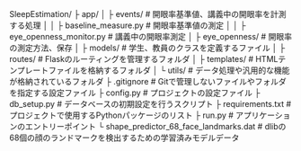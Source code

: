 SleepEstimation/
  ├ app/
  │  ├ events/  # 開眼率基準値、講義中の開眼率を計測する処理
  │  │  ├ baseline_measure.py  # 開眼率基準値の測定
  │  │  ├ eye_openness_monitor.py  # 講義中の開眼率測定
  │  ├ eye_openness/  # 開眼率の測定方法、保存
  │  ├ models/  # 学生、教員のクラスを定義するファイル
  │  ├ routes/  # Flaskのルーティングを管理するフォルダ
  │  ├ templates/  # HTMLテンプレートファイルを格納するフォルダ
  │  └ utils/  # データ処理や汎用的な機能が格納されているフォルダ
  ├ .gitignore  # Gitで管理しないファイルやフォルダを指定する設定ファイル
  ├ config.py  # プロジェクトの設定ファイル
  ├ db_setup.py  # データベースの初期設定を行うスクリプト
  ├ requirements.txt  # プロジェクトで使用するPythonパッケージのリスト
  ├ run.py  # アプリケーションのエントリーポイント
  └ shape_predictor_68_face_landmarks.dat  # dlibの68個の顔のランドマークを検出するための学習済みモデルデータ
